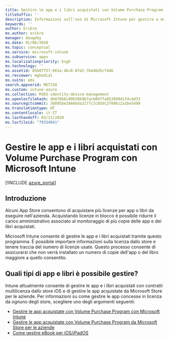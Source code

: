 ```yaml
---
title: Gestire le app e i libri acquistati con Volume Purchase Program con Microsoft Intune
titleSuffix: ''
description: Informazioni sull'uso di Microsoft Intune per gestire e monitorare l'uso di app e libri acquistati con Volume Purchase Program dagli Store.
keywords: ''
author: Erikre
ms.author: erikre
manager: dougeby
ms.date: 01/06/2020
ms.topic: conceptual
ms.service: microsoft-intune
ms.subservice: apps
ms.localizationpriority: high
ms.technology: ''
ms.assetid: 85b07f57-661a-4bc8-87d2-7b446d5cf4d6
ms.reviewer: mghadial
ms.suite: ems
search.appverid: MET150
ms.custom: intune-azure
ms.collection: M365-identity-device-management
ms.openlocfilehash: db078b6c89b58b9b7acb897fa053899d1fdcdd33
ms.sourcegitcommit: 3d895be2844bda2177c2c85dc2f09612a1be5490
ms.translationtype: HT
ms.contentlocale: it-IT
ms.lasthandoff: 03/13/2020
ms.locfileid: "79334041"
---
```

# <a name="manage-volume-purchased-apps-and-books-with-microsoft-intune"></a>Gestire le app e i libri acquistati con Volume Purchase Program con Microsoft Intune

[!INCLUDE [azure_portal](../includes/azure_portal.md)]

## <a name="introduction"></a>Introduzione

Alcuni App Store consentono di acquistare più licenze per app o libri da eseguire nell'azienda. Acquistando licenze in blocco è possibile ridurre il carico amministrativo associato al monitoraggio di più copie delle app e dei libri acquistati.

Microsoft Intune consente di gestire le app e i libri acquistati tramite questo programma. È possibile importare informazioni sulla licenza dallo store e tenere traccia del numero di licenze usate. Questo processo consente di assicurarsi che non verrà installato un numero di copie dell'app o del libro maggiore a quello consentito.

## <a name="which-types-of-apps-and-books-can-you-manage"></a>Quali tipi di app e libri è possibile gestire?

Intune attualmente consente di gestire le app e i libri acquistati con contratti multilicenza dallo store iOS e di gestire le app acquistate da Microsoft Store per le aziende. Per informazioni su come gestire le app concesse in licenza da ognuno degli store, scegliere uno degli argomenti seguenti:

- [Gestire le app acquistate con Volume Purchase Program con Microsoft Intune](vpp-apps-ios.md)
- [Gestire le app acquistate con Volume Purchase Program da Microsoft Store per le aziende](windows-store-for-business.md)
- [Come gestire eBook per iOS/iPadOS](vpp-ebooks-ios.md)
